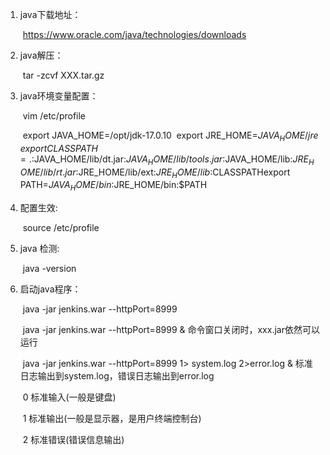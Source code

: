 

1. java下载地址：

   ​	https://www.oracle.com/java/technologies/downloads

   

2. java解压：

   ​	tar -zcvf XXX.tar.gz

   

3. java环境变量配置：

   ​	vim /etc/profile

   ​	export JAVA_HOME=/opt/jdk-17.0.10
   ​	export JRE_HOME=$JAVA_HOME/jre
   ​	export CLASSPATH=.:$JAVA_HOME/lib/dt.jar:$JAVA_HOME/lib/tools.jar:$JAVA_HOME/lib:$JRE_HOME/lib/rt.jar:$JRE_HOME/lib/ext:$JRE_HOME/lib:$CLASSPATH
   ​	export PATH=$JAVA_HOME/bin:$JRE_HOME/bin:$PATH

   

4. 配置生效:

   ​	source /etc/profile

   

5. java 检测:

   ​	java -version

   

6. 启动java程序：

   ​    java -jar jenkins.war --httpPort=8999 

   ​	java -jar jenkins.war --httpPort=8999 &    命令窗口关闭时，xxx.jar依然可以运行

   ​	java -jar jenkins.war --httpPort=8999  1> system.log 2>error.log &	标准日志输出到system.log，错误日志输出到error.log 

   ​    0 标准输入(一般是键盘)

   ​	1 标准输出(一般是显示器，是用户终端控制台)

   ​	2 标准错误(错误信息输出)

